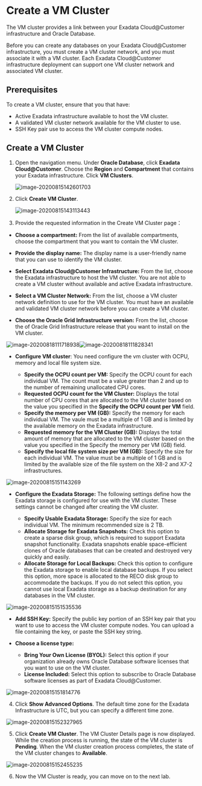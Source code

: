 # Create a VM Cluster

The VM cluster provides a link between your Exadata Cloud@Customer infrastructure and Oracle Database.

Before you can create any databases on your Exadata Cloud@Customer infrastructure, you must create a VM cluster network, and you must associate it with a VM cluster. Each Exadata Cloud@Customer infrastructure deployment can support one VM cluster network and associated VM cluster.

## Prerequisites

To create a VM cluster, ensure that you that have:

- Active Exadata infrastructure available to host the VM cluster.
- A validated VM cluster network available for the VM cluster to use.
- SSH Key pair use to access the VM cluster compute nodes.

## Create a VM Cluster

1. Open the navigation menu. Under **Oracle Database**, click **Exadata Cloud@Customer**. Choose the **Region** and **Compartment** that contains your Exadata infrastructure. Click **VM Clusters**.

   ![image-20200815142601703](images/image-20200815142601703.png)

   

2. Click **Create VM Cluster**.

   ![image-20200815143113443](images/image-20200815143113443.png)

   

3. Provide the requested information in the Create VM Cluster page：

 - **Choose a compartment:** From the list of available compartments, choose the compartment that you want to contain the VM cluster.

 - **Provide the display name:** The display name is a user-friendly name that you can use to identify the VM cluster. 

 - **Select Exadata Cloud@Customer Infrastructure:** From the list, choose the Exadata infrastructure to host the VM cluster. You are not able to create a VM cluster without available and active Exadata infrastructure.

 - **Select a VM Cluster Network:** From the list, choose a VM cluster network definition to use for the VM cluster. You must have an available and validated VM cluster network before you can create a VM cluster.

 - **Choose the Oracle Grid Infrastructure version:** From the list, choose the of Oracle Grid Infrastructure release that you want to install on the VM cluster.

  ![image-20200818111718938](images/image-20200818111718938.png)![image-20200818111828341](images/image-20200818111828341.png)

 - **Configure VM cluster**: You need configure the vm cluster with OCPU, memory and local file system size. 

   - **Specify the OCPU count per VM:** Specify the OCPU count for each individual VM. The count must be a value greater than 2 and up to the number of remaining unallocated CPU cores.
   - **Requested OCPU count for the VM Cluster:** Displays the total number of CPU cores that are allocated to the VM cluster based on the value you specified in the **Specify the OCPU count per VM** field.
   - **Specify the memory per VM (GB):** Specify the memory for each individual VM. The vaule must be a multiple of 1 GB and is limited by the available memory on the Exadata infrastructure.
   - **Requested memory for the VM Cluster (GB):** Displays the total amount of memory that are allocated to the VM cluster based on the value you specified in the Specify the memory per VM (GB) field.
   - **Specify the local file system size per VM (GB):** Specify the size for each individual VM. The value must be a multiple of 1 GB and is limited by the available size of the file system on the X8-2 and X7-2 infrastructures.

  ![image-20200815151143269](images/image-20200815151143269.png)

  

 - **Configure the Exadata Storage:** The following settings define how the Exadata storage is configured for use with the VM cluster. These settings cannot be changed after creating the VM cluster.

   - **Specify Usable Exadata Storage:** Specify the size for each individual VM. The minimum recommended size is 2 TB.
   - **Allocate Storage for Exadata Snapshots:** Check this option to create a sparse disk group, which is required to support Exadata snapshot functionality. Exadata snapshots enable space-efficient clones of Oracle databases that can be created and destroyed very quickly and easily.
   - **Allocate Storage for Local Backups:** Check this option to configure the Exadata storage to enable local database backups. If you select this option, more space is allocated to the RECO disk group to accommodate the backups. If you do not select this option, you cannot use local Exadata storage as a backup destination for any databases in the VM cluster.

  ![image-20200815151535536](images/image-20200815151535536.png)

  

 - **Add SSH Key:** Specify the public key portion of an SSH key pair that you want to use to access the VM cluster compute nodes. You can upload a file containing the key, or paste the SSH key string.

 - **Choose a license type:**

   - **Bring Your Own License (BYOL):** Select this option if your organization already owns Oracle Database software licenses that you want to use on the VM cluster.
   - **License Included:** Select this option to subscribe to Oracle Database software licenses as part of Exadata Cloud@Customer.

  ![image-20200815151814776](images/image-20200815151814776.png)

  

4. Click **Show Advanced Options**. The default time zone for the Exadata Infrastructure is UTC, but you can specify a different time zone. 

  ![image-20200815152327965](images/image-20200815152327965.png)

  

5. Click **Create VM Cluster**. The VM Cluster Details page is now displayed. While the creation process is running, the state of the VM cluster is **Pending**. When the VM cluster creation process completes, the state of the VM cluster changes to **Available**.

  ![image-20200815152455235](images/image-20200815152455235.png)

  

6. Now the VM Cluster is ready, you can move on to the next lab.



